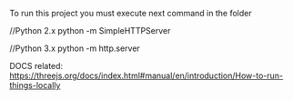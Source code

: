 To run this project you must execute next command in the folder

//Python 2.x
python -m SimpleHTTPServer

//Python 3.x
python -m http.server

DOCS related: https://threejs.org/docs/index.html#manual/en/introduction/How-to-run-things-locally
